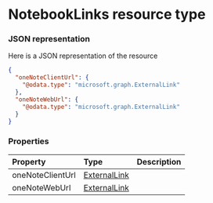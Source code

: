 # NotebookLinks resource type



### JSON representation

Here is a JSON representation of the resource

<!-- {
  "blockType": "resource",
  "optionalProperties": [

  ],
  "@odata.type": "microsoft.graph.NotebookLinks"
}-->

```json
{
  "oneNoteClientUrl": {
    "@odata.type": "microsoft.graph.ExternalLink"
  },
  "oneNoteWebUrl": {
    "@odata.type": "microsoft.graph.ExternalLink"
  }
}

```
### Properties
| Property	   | Type	|Description|
|:---------------|:--------|:----------|
|oneNoteClientUrl|[ExternalLink](externallink.md)||
|oneNoteWebUrl|[ExternalLink](externallink.md)||

<!-- uuid: 738648d7-18d0-4a19-844a-e515804a654b
2015-10-16 16:12:41 UTC -->
<!-- {
  "type": "#page.annotation",
  "description": "NotebookLinks resource",
  "keywords": "",
  "section": "documentation",
  "tocPath": ""
}-->
